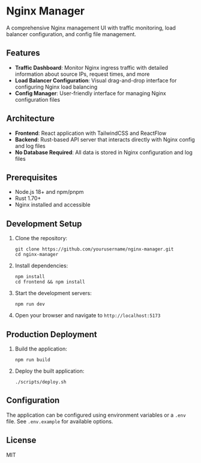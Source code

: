 # Nginx Manager

A comprehensive Nginx management UI with traffic monitoring, load balancer configuration, and config file management.

## Features

- **Traffic Dashboard**: Monitor Nginx ingress traffic with detailed information about source IPs, request times, and more
- **Load Balancer Configuration**: Visual drag-and-drop interface for configuring Nginx load balancing
- **Config Manager**: User-friendly interface for managing Nginx configuration files

## Architecture

- **Frontend**: React application with TailwindCSS and ReactFlow
- **Backend**: Rust-based API server that interacts directly with Nginx config and log files
- **No Database Required**: All data is stored in Nginx configuration and log files

## Prerequisites

- Node.js 18+ and npm/pnpm
- Rust 1.70+
- Nginx installed and accessible

## Development Setup

1. Clone the repository:

   ```
   git clone https://github.com/yourusername/nginx-manager.git
   cd nginx-manager
   ```

2. Install dependencies:

   ```
   npm install
   cd frontend && npm install
   ```

3. Start the development servers:

   ```
   npm run dev
   ```

4. Open your browser and navigate to `http://localhost:5173`

## Production Deployment

1. Build the application:

   ```
   npm run build
   ```

2. Deploy the built application:
   ```
   ./scripts/deploy.sh
   ```

## Configuration

The application can be configured using environment variables or a `.env` file. See `.env.example` for available options.

## License

MIT
